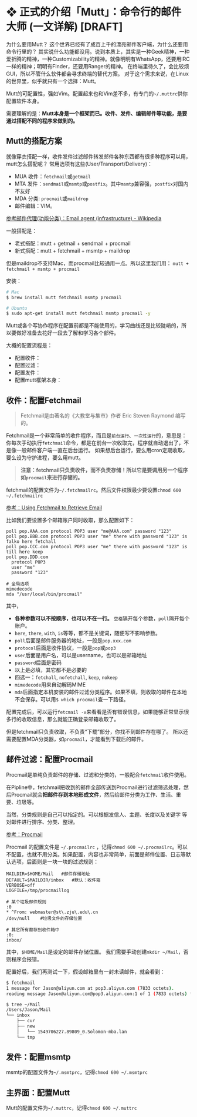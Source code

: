 # ❖ 正式的介绍「Mutt」：命令行的邮件大师 (一文详解) [DRAFT]

为什么要用Mutt？
这个世界已经有了成百上千的漂亮邮件客户端，为什么还要用命令行里的？
其实说什么功能都没用。说到本质上，其实是一种Geek精神，一种爱折腾的精神，一种Customizability的精神。就像明明有WhatsApp，还要用IRC一样的精神；明明有Finder，还要用Ranger的精神。
在终端里待久了，会比较烦GUI，所以不管什么软件都会寻求终端的替代方案。
对于这个需求来说，在Linux的世界里，似乎就只有一个选择：Mutt。

Mutt的可配置性，强如Vim。配置起来也和Vim差不多，有专门的`~/.muttrc`供你配置软件本身。

需要理解的是：**Mutt本身是一个框架而已。收件、发件、编辑邮件等功能，是要通过搭配不同的程序来做到的。**



## Mutt的搭配方案

就像穿衣搭配一样，收件发件过滤邮件转发邮件各种东西都有很多种程序可以用，mutt怎么搭配呢？
常用选项有这些(User/Transport/Delivery)：
- MUA 收件：`fetchmail`或`getmail`
- MTA 发件：`sendmail`或`msmtp`或`postfix`。其中`msmtp`兼容强，`postfix`对国内不友好
- MDA 分类: `procmail`或`maildrop`
- 邮件编辑：VIM。

[参考邮件代理(功能分类)：Email agent (infrastructure) - Wikipedia](https://www.wikiwand.com/en/Email_agent_(infrastructure))

一般搭配是：
- 老式搭配：mutt + getmail + sendmail + procmail
- 新式搭配：mutt + fetchmail + msmtp + maildrop

但是maildrop不支持Mac，而procmail比较通用一点。所以这里我们用：
`mutt + fetchmail + msmtp + procmail`

安装：
```sh
# Mac
$ brew install mutt fetchmail msmtp procmail

# Ubuntu
$ sudo apt-get install mutt fetchmail msmtp procmail -y
```


Mutt或各个写协作程序在配置前都是不能使用的，学习曲线还是比较陡峭的，所以要做好准备去花好一段去了解和学习各个部件。

大概的配置流程是：
- 配置收件：
- 配置过滤：
- 配置发件：
- 配置mutt框架本身：


## 收件：配置Fetchmail

> Fetchmail是由著名的《大教堂与集市》作者 Eric Steven Raymond 编写的。

Fetchmail是一个非常简单的收件程序，而且是`前台运行`、`一次性运行`的，意思是：你每次手动执行`fetchmail`命令，都是在前台一次收取完，程序就自动退出了，不是像一般邮件客户端一直在后台运行。
如果想后台运行，要么用cron定期收取，要么设为守护进程，要么用mutt。

> **注意：fetchmail只负责收件，而不负责存储！所以它是要调用另一个程序如`procmail`来进行存储的。**


fetchmail的配置文件为`~/.fetchmailrc`。然后文件权限最少要设置`chmod 600 ~/.fetchmailrc`

[参考：Using Fetchmail to Retrieve Email](https://www.linode.com/docs/email/clients/using-fetchmail-to-retrieve-email/)

比如我们要设置多个邮箱账户同时收取，那么配置如下：
```
poll pop.AAA.com protocol POP3 user "me@AAA.com" password "123"
poll pop.BBB.com protocol POP3 user "me" there with password "123" is falko here fetchall
poll pop.CCC.com protocol POP3 user "me" there with password "123" is till here keep
poll pop.DDD.com
  protocol POP3
  user "me"
  password "123"

# 全局选项
mimedecode
mda "/usr/local/bin/procmail"
```

其中，
- **各种参数可以不按顺序，也可以不在一行。** `空格`隔开每个参数，`poll`隔开每个账户。
- `here`, `there`, `with`, `is`等等，都不是关键词，随便写不影响参数。
- `poll`后面是邮件服务器的地址，一般是`pop.xxx.com`
- `protocol`后面是收件协议，一般是`pop`或`pop3`
- `user`后面是用户名，可以是username，也可以是邮箱地址
- `password`后面是密码
- 以上是必填，其它都不是必要的
-  四选一：`fetchall`, `nofetchall`, `keep`, `nokeep`
- `mimedecode`用来自动解码MIME
- `mda`后面指定本机安装的邮件过滤分类程序。如果不填，则收取的邮件在本地不会保存。可以用`$ which procmail`查一下路径。

配置完成后，可以运行`fetcmail -v`来看看是否有错误信息，如果能够正常显示很多行的收取信息，那么就能正确登录邮箱收取了。

但是fetchmail只负责收取，不负责“下载”部分，你找不到邮件存在哪了。
所以还需要配置MDA分类器，如`procmail`，才能看到下载后的邮件。


## 邮件过滤：配置Procmail

Procmail是单纯负责邮件的存储、过滤和分类的，一般配合`fetchmail`收件使用。

在Pipline中，fetchmail把收到的邮件全部传送到Procmail进行过滤筛选处理，然后Procmail就会**把邮件存到本地形成文件**，然后给邮件分类为工作、生活、重要、垃圾等。

当然，分类规则是自己可以指定的。可以根据发信人、主题、长度以及关键字 等对邮件进行排序、分类、整理。

[参考：Procmail](http://lifegoo.pluskid.org/wiki/Procmail.html)

Procmail 的配置文件是 `~/.procmailrc` ，记得`chmod 600 ~/.procmailrc`。可以不配置，也就不用分类。如果配置，内容也非常简单，前面是邮件位置、日志等默认选项，后面则是一块一块的过滤规则：

```
MAILDIR=$HOME/Mail   #邮件存储地址
DEFAULT=$MAILDIR/inbox   #默认：收件箱
VERBOSE=off
LOGFILE=/tmp/procmaillog

# 某个垃圾邮件规则
:0
* ^From: webmaster@st\.zju\.edu\.cn
/dev/null    #垃圾文件的存储位置

# 其它所有都存到收件箱中
:0:
inbox/
```

其中，`$HOME/Mail`是设定的邮件存储位置。
我们需要手动创建`mkdir ~/Mail`，否则程序会报错。

配置好后，我们再测试一下，假设邮箱里有一封未读邮件，就会看到：
```sh
$ fetchmail
1 message for Jason@aliyun.com at pop3.aliyun.com (7833 octets).
reading message Jason@aliyun.com@pop3.aliyun.com:1 of 1 (7833 octets) flushed

$ tree ~/Mail
/Users/Jason/Mail
└── inbox
    ├── cur
    ├── new
    │   └── 1549706227.89809_0.Solomon-mba.lan
    └── tmp
```


## 发件：配置msmtp

msmtp的配置文件为`~/.msmtprc`，记得`chmod 600 ~/.msmtprc`


## 主界面：配置Mutt

Mutt的配置文件为`~/.muttrc`，记得`chmod 600 ~/.muttrc`
